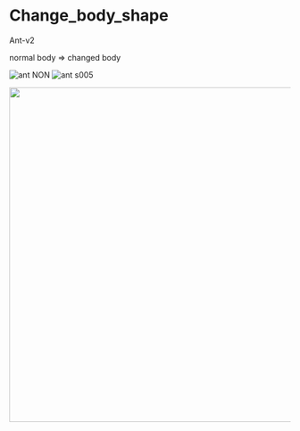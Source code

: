 # Change_body_shape

Ant-v2

normal body => changed body

![ant NON](https://user-images.githubusercontent.com/109128805/216778131-9bdbfbb9-b21e-47cd-b101-1c864d978c4f.png)
![ant s005](https://user-images.githubusercontent.com/109128805/216778132-e4508192-5adb-4965-b39e-671f83ef8e3d.png)

<img src="https://user-images.githubusercontent.com/109128805/216778131-9bdbfbb9-b21e-47cd-b101-1c864d978c4f.png" width = "600px" height = "600px">
